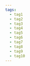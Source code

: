 ```yaml
---
tags:
  - tag1
  - tag2
  - tag3
  - tag4
  - tag5
  - tag6
  - tag7
  - tag8
  - tag9
  - tag10
---
```

